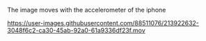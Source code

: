 
The image moves with the accelerometer of the iphone



https://user-images.githubusercontent.com/88511076/213922632-3048f6c2-ca30-45ab-92a0-61a9336df23f.mov

